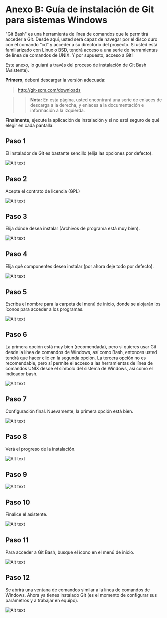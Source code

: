 ﻿# Anexo B: Guía de instalación de Git para sistemas Windows

"Git Bash" es una herramienta de línea de comandos que le permitirá acceder a Git.  Desde aquí, usted será capaz de navegar por el disco duro con el comando “cd” y acceder a su directorio del proyecto. Si usted está familiarizado con Linux o BSD, tendrá acceso a una serie de herramientas de línea de comandos de UNIX. Y por supuesto, acceso a Git!

Este anexo, lo guiará a través del proceso de instalación de Git Bash (Asistente).

**Primero**, deberá descargar la versión adecuada:

> http://git-scm.com/downloads

>> **Nota:** En esta página, usted encontrará una serie de enlaces de descarga a la derecha, y enlaces a la documentación e información a la izquierda.

**Finalmente**, ejecute la aplicación de instalación y si no está seguro de qué elegir en cada pantalla:

## Paso 1
El instalador de Git es bastante sencillo (elija las opciones por defecto).

![Alt text](/anexo_b_img/git_install_01.png)

## Paso 2
Acepte el contrato de licencia (GPL)

![Alt text](/anexo_b_img/git_install_02.png)

## Paso 3
Elija dónde desea instalar (Archivos de programa está muy bien).

![Alt text](/anexo_b_img/git_install_03.png)


## Paso 4
Elija qué componentes desea instalar (por ahora deje todo por defecto).

![Alt text](/anexo_b_img/git_install_04.png)


## Paso 5
Escriba el nombre para la carpeta del menú de inicio, donde se alojarán los íconos para acceder a los programas.

![Alt text](/anexo_b_img/git_install_05.png)


## Paso 6
La primera opción está muy bien (recomendada), pero si quieres usar Git desde la línea de comandos de Windows, así como Bash, entonces usted tendrá que hacer clic en la segunda opción. La tercera opción no es recomendable, pero sí permite el acceso a las herramientas de línea de comandos UNIX desde el símbolo del sistema de Windows, así como el indicador bash.

![Alt text](/anexo_b_img/git_install_06.png)


## Paso 7
Configuración final. Nuevamente, la primera opción está bien.

![Alt text](/anexo_b_img/git_install_07.png)


## Paso 8
Verá el progreso de la instalación.

![Alt text](/anexo_b_img/git_install_08.png)


## Paso 9

![Alt text](/anexo_b_img/git_install_09.png)


## Paso 10
Finalice el asistente.

![Alt text](/anexo_b_img/git_install_10.png)


## Paso 11
Para acceder a Git Bash, busque el ícono en el menú de inicio.

![Alt text](/anexo_b_img/git_install_11.png)


## Paso 12
Se abrirá una ventana de comandos similar a la línea de comandos de Windows.
Ahora ya tienes instalado Git (es el momento de configurar sus parámetros y a trabajar en equipo).


![Alt text](/anexo_b_img/git_install_12.png)